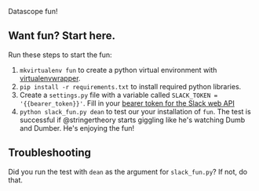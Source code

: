 Datascope fun!

## Want fun? Start here.

Run these steps to start the fun:

1. `mkvirtualenv fun` to create a python virtual environment with [virtualenvwrapper](https://virtualenvwrapper.readthedocs.org/en/latest/).
2. `pip install -r requirements.txt` to install required python libraries.
3. Create a `settings.py` file with a variable called `SLACK_TOKEN = '{{bearer_token}}'`. Fill in your [bearer token for the Slack web API](https://api.slack.com/web)
4. `python slack_fun.py dean` to test our your installation of `fun`. The test is successful if @stringertheory starts giggling like he's watching Dumb and Dumber. He's enjoying the fun!

## Troubleshooting

Did you run the test with `dean` as the argument for `slack_fun.py`? If not, do that.
